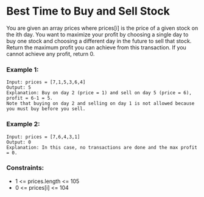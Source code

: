 # Best Time to Buy and Sell Stock

You are given an array prices where prices[i] is the price of a given stock on the ith day.
You want to maximize your profit by choosing a single day to buy one stock and choosing a different day in the future to sell that stock.
Return the maximum profit you can achieve from this transaction. If you cannot achieve any profit, return 0.

### Example 1:

    Input: prices = [7,1,5,3,6,4]
    Output: 5
    Explanation: Buy on day 2 (price = 1) and sell on day 5 (price = 6), profit = 6-1 = 5.
    Note that buying on day 2 and selling on day 1 is not allowed because you must buy before you sell.

### Example 2:

    Input: prices = [7,6,4,3,1]
    Output: 0
    Explanation: In this case, no transactions are done and the max profit = 0.


### Constraints:

* 1 <= prices.length <= 105
* 0 <= prices[i] <= 104
